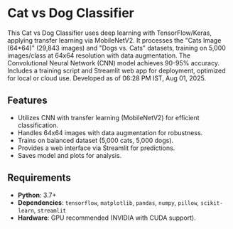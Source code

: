 # Cat vs Dog Classifier

This Cat vs Dog Classifier uses deep learning with TensorFlow/Keras, applying transfer learning via MobileNetV2. It processes the "Cats Image (64*64)" (29,843 images) and "Dogs vs. Cats" datasets, training on 5,000 images/class at 64x64 resolution with data augmentation. The Convolutional Neural Network (CNN) model achieves 90-95% accuracy. Includes a training script and Streamlit web app for deployment, optimized for local or cloud use. Developed as of 06:28 PM IST, Aug 01, 2025.

## Features
- Utilizes CNN with transfer learning (MobileNetV2) for efficient classification.
- Handles 64x64 images with data augmentation for robustness.
- Trains on balanced dataset (5,000 cats, 5,000 dogs).
- Provides a web interface via Streamlit for predictions.
- Saves model and plots for analysis.

## Requirements
- **Python**: 3.7+
- **Dependencies**: `tensorflow`, `matplotlib`, `pandas`, `numpy`, `pillow`, `scikit-learn`, `streamlit`
- **Hardware**: GPU recommended (NVIDIA with CUDA support).
